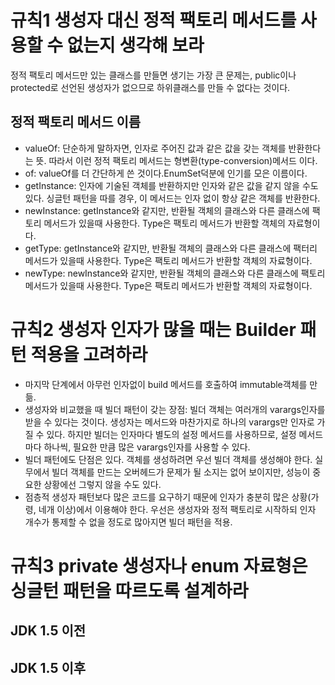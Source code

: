 # 규칙1 생성자 대신 정적 팩토리 메서드를 사용할 수 없는지 생각해 보라
정적 팩토리 메서드만 있는 클래스를 만들면 생기는 가장 큰 문제는, public이나 protected로 선언된 생성자가 없으므로 하위클래스를 만들 수 없다는 것이다.

## 정적 팩토리 메서드 이름
- valueOf: 단순하게 말하자면, 인자로 주어진 값과 같은 값을 갖는 객체를 반환한다는 뜻. 따라서 이런 정적 팩토리 메서드는 형변환(type-conversion)메서드 이다.
- of: valueOf를 더 간단하게 쓴 것이다.EnumSet덕분에 인기를 모은 이름이다.
- getInstance: 인자에 기술된 객체를 반환하지만 인자와 같은 값을 같지 않을 수도 있다. 싱글턴 패턴을 따를 경우, 이 메서드는 인자 없이 항상 같은 객체를 반환한다.
- newInstance: getInstance와 같지만, 반환될 객체의 클래스와 다른 클래스에 팩토리 메서드가 있을때 사용한다. Type은 팩토리 메서드가 반환할 객체의 자료형이다.
- getType: getInstance와 같지만, 반환될 객체의 클래스와 다른 클래스에 팩터리 메서드가 있을때 사용한다. Type은 팩토리 메서드가 반환할 객체의 자료형이다.
- newType: newInstance와 같지만, 반환될 객체의 클래스와 다른 클래스에 팩토리 메서드가 있을때 사용한다. Type은 팩토리 메서드가 반환할 객체의 자료형이다.

# 규칙2 생성자 인자가 많을 때는 Builder 패턴 적용을 고려하라
- 마지막 단계에서 아무런 인자없이 build 메서드를 호출하여 immutable객체를 만듦.
- 생성자와 비교했을 때 빌더 패턴이 갖는 장점: 빌더 객체는 여러개의 varargs인자를 받을 수 있다는 것이다. 생성자는 메서드와 마찬가지로 하나의 varargs만 인자로 가질 수 있다. 
하지만 빌더는 인자마다 별도의 설정 메서드를 사용하므로, 설정 메서드마다 하나씩, 필요한 만큼 많은 varargs인자를 사용할 수 있다.
- 빌더 패턴에도 단점은 있다. 객체를 생성하려면 우선 빌더 객체를 생성해야 한다. 실무에서 빌더 객체를 만드는 오버헤드가 문제가 될 소지는 없어 보이지만, 성능이 중요한 상황에선 그렇지 않을 수도 있다.
- 점층적 생성자 패턴보다 많은 코드를 요구하기 때문에 인자가 충분히 많은 상황(가령, 네개 이상)에서 이용해야 한다. 우선은 생성자와 정적 팩토리로 시작하되 인자 개수가 통제할 수 없을
정도로 많아지면 빌더 패턴을 적용.

# 규칙3 private 생성자나 enum 자료형은 싱글턴 패턴을 따르도록 설계하라
## JDK 1.5 이전

## JDK 1.5 이후